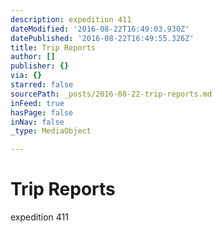 ```yaml
---
description: expedition 411
dateModified: '2016-08-22T16:49:03.930Z'
datePublished: '2016-08-22T16:49:55.326Z'
title: Trip Reports
author: []
publisher: {}
via: {}
starred: false
sourcePath: _posts/2016-08-22-trip-reports.md
inFeed: true
hasPage: false
inNav: false
_type: MediaObject

---
```

# Trip Reports

expedition 411